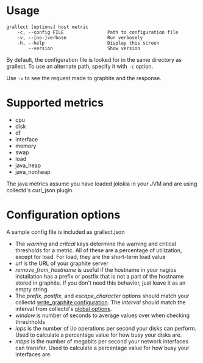 # Usage

    grallect [options] host metric
        -c, --config FILE                Path to configuration file
        -v, --[no-]verbose               Run verbosely
        -h, --help                       Display this screen
            --version                    Show version

By default, the configuration file is looked for in the same directory as grallect. To use an alternate path, specify it with `-c` option.

Use `-v` to see the request made to graphite and the response.

# Supported metrics

* cpu
* disk
* df
* interface
* memory
* swap
* load
* java\_heap
* java\_nonheap

The java metrics assume you have loaded jolokia in your JVM and are using collectd's curl\_json plugin.

# Configuration options

A sample config file is included as grallect.json

* The *warning* and *critcal* keys determine the warning and critical thresholds for a metric. All of these are a percentage of utilization, except for load. For load, they are the short-term load value
* *url* is the URL of your graphite server
* *remove_from_hostname* is useful if the hostname in your nagios installation has a prefix or postfix that is not a part of the hostname stored in graphite. If you don't need this behavior, just leave it as an empty string.
* The *prefix*, *postfix*, and *escape_character* options should match your collectd [write_graphite configuration](http://collectd.org/documentation/manpages/collectd.conf.5.shtml#plugin_write_graphite). The *interval* should match the interval from collectd's [global options](http://collectd.org/documentation/manpages/collectd.conf.5.shtml#global_options).
* *window* is number of seconds to average values over when checking threshholds
* *iops*  is the number of i/o operations per second your disks can perform. Used to calculate a percentage value for how busy your disks are.
* *mbps* is the number of megabits per second your network interfaces can transfer. Used to calculate a percentage value for how busy your interfaces are.
